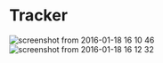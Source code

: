 # Tracker
![screenshot from 2016-01-18 16 10 46](https://cloud.githubusercontent.com/assets/15220855/12394154/d3e0d5be-be02-11e5-94cb-d6185a643a87.png)
![screenshot from 2016-01-18 16 12 32](https://cloud.githubusercontent.com/assets/15220855/12394177/f2713866-be02-11e5-8f37-5f0486a88e69.png)
